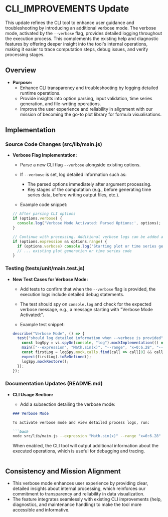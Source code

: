 # CLI_IMPROVEMENTS Update

This update refines the CLI tool to enhance user guidance and troubleshooting by introducing an additional verbose mode. The verbose mode, activated by the `--verbose` flag, provides detailed logging throughout the execution process. This complements the existing help and diagnostic features by offering deeper insight into the tool's internal operations, making it easier to trace computation steps, debug issues, and verify processing stages.

## Overview

- **Purpose:**
  - Enhance CLI transparency and troubleshooting by logging detailed runtime operations.
  - Provide insights into option parsing, input validation, time series generation, and file-writing operations.
  - Improve the user experience and reliability in alignment with our mission of becoming the go-to plot library for formula visualisations.

## Implementation

### Source Code Changes (src/lib/main.js)

- **Verbose Flag Implementation:**
  - Parse a new CLI flag `--verbose` alongside existing options.
  - If `--verbose` is set, log detailed information such as:
    - The parsed options immediately after argument processing.
    - Key stages of the computation (e.g., before generating time series data, before writing output files, etc.).

  - Example code snippet:

  ```js
  // After parsing CLI options
  if (options.verbose) {
    console.log('Verbose Mode Activated: Parsed Options:', options);
  }

  // Continue with processing. Additional verbose logs can be added around critical operations:
  if (options.expression && options.range) {
    if (options.verbose) console.log('Starting plot or time series generation...');
    // ... existing plot generation or time series code
  }
  ```

### Testing (tests/unit/main.test.js)

- **New Test Cases for Verbose Mode:**
  - Add tests to confirm that when the `--verbose` flag is provided, the execution logs include detailed debug statements.
  - The test should spy on `console.log` and check for the expected verbose message, e.g., a message starting with "Verbose Mode Activated:".

  - Example test snippet:

  ```js
  describe("Verbose Mode", () => {
    test("should log detailed information when --verbose is provided", () => {
      const logSpy = vi.spyOn(console, "log").mockImplementation(() => {});
      main(["--expression", "Math.sin(x)", "--range", "x=0:6.28", "--verbose"]);
      const firstLog = logSpy.mock.calls.find(call => call[0] && call[0].includes('Verbose Mode Activated'));
      expect(firstLog).toBeDefined();
      logSpy.mockRestore();
    });
  });
  ```

### Documentation Updates (README.md)

- **CLI Usage Section:**
  - Add a subsection detailing the verbose mode:

  ```markdown
  ### Verbose Mode

  To activate verbose mode and view detailed process logs, run:

  ```bash
  node src/lib/main.js --expression "Math.sin(x)" --range "x=0:6.28" --verbose
  ```

  When enabled, the CLI tool will output additional information about the executed operations, which is useful for debugging and tracing.
  ```

## Consistency and Mission Alignment

- This verbose mode enhances user experience by providing clear, detailed insights about internal processing, which reinforces our commitment to transparency and reliability in data visualization. 
- The feature integrates seamlessly with existing CLI improvements (help, diagnostics, and maintenance handling) to make the tool more accessible and informative.
